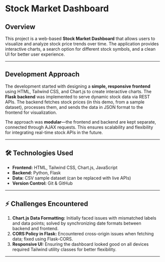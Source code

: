 # Stock Market Dashboard

## Overview

This project is a web-based **Stock Market Dashboard** that allows users to visualize and analyze stock price trends over time. The application provides interactive charts, a search option for different stock symbols, and a clean UI for better user experience.

---

## Development Approach

The development started with designing a **simple, responsive frontend** using HTML, Tailwind CSS, and Chart.js to create interactive charts. The **Flask backend** was implemented to serve dynamic stock data via REST APIs. The backend fetches stock prices (in this demo, from a sample dataset), processes them, and sends the data in JSON format to the frontend for visualization.

The approach was **modular**—the frontend and backend are kept separate, connected through AJAX requests. This ensures scalability and flexibility for integrating real-time stock APIs in the future.

---

## 🛠 Technologies Used

- **Frontend:** HTML, Tailwind CSS, Chart.js, JavaScript
- **Backend:** Python, Flask
- **Data:** CSV sample dataset (can be replaced with live APIs)
- **Version Control:** Git & GitHub

---

## ⚡ Challenges Encountered

1. **Chart.js Data Formatting:** Initially faced issues with mismatched labels and data points; solved by synchronizing date formats between backend and frontend.
2. **CORS Policy in Flask:** Encountered cross-origin issues when fetching data; fixed using Flask-CORS.
3. **Responsive UI:** Ensuring the dashboard looked good on all devices required Tailwind utility classes for better flexibility.

---
